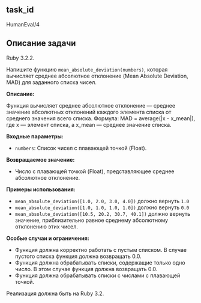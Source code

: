 ## task_id
HumanEval/4

## Описание задачи
Ruby 3.2.2.

Напишите функцию `mean_absolute_deviation(numbers)`, которая вычисляет среднее абсолютное отклонение (Mean Absolute Deviation, MAD) для заданного списка чисел.

**Описание:**

Функция вычисляет среднее абсолютное отклонение — среднее значение абсолютных отклонений каждого элемента списка от среднего значения всего списка.  Формула: MAD = average(|x - x_mean|), где x — элемент списка, а x_mean — среднее значение списка.

**Входные параметры:**

* `numbers`: Список чисел с плавающей точкой (Float).

**Возвращаемое значение:**

* Число с плавающей точкой (Float), представляющее среднее абсолютное отклонение.

**Примеры использования:**

* `mean_absolute_deviation([1.0, 2.0, 3.0, 4.0])`  должно вернуть `1.0`
* `mean_absolute_deviation([1.0, 1.0, 1.0, 1.0])` должно вернуть `0.0`
* `mean_absolute_deviation([10.5, 20.2, 30.7, 40.1])` должно вернуть значение, приблизительно равное среднему абсолютному отклонению этих чисел.

**Особые случаи и ограничения:**

* Функция должна корректно работать с пустым списком. В случае пустого списка функция должна возвращать 0.0.
* Функция должна обрабатывать списки, содержащие только одно число. В этом случае функция должна возвращать 0.0.
* Функция должна обрабатывать списки с числами с плавающей точкой.


Реализация должна быть на Ruby 3.2.

